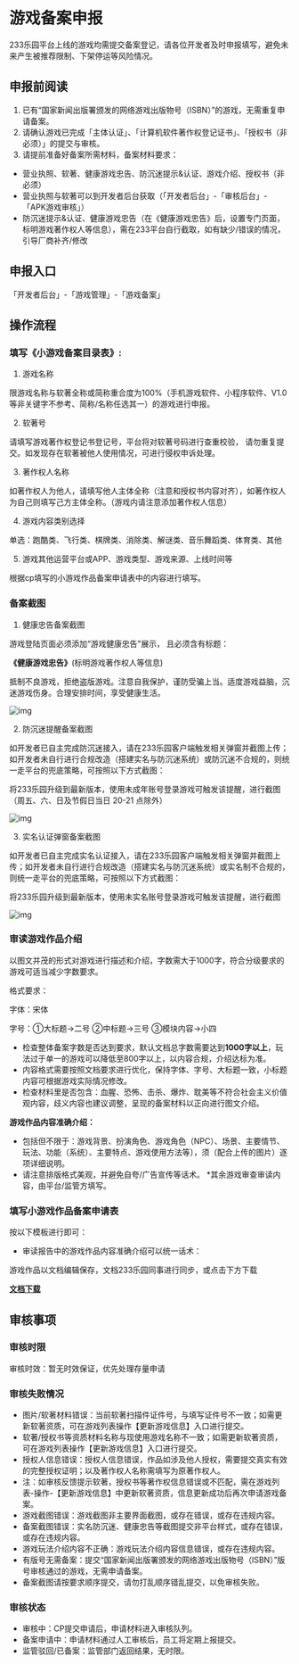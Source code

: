 # 游戏备案申报

233乐园平台上线的游戏均需提交备案登记，请各位开发者及时申报填写，避免未来产生被推荐限制、下架停运等风险情况。

## 申报前阅读

1. 已有“国家新闻出版署颁发的网络游戏出版物号（ISBN）”的游戏，无需重复申请备案。
2. 请确认游戏已完成「主体认证」、「计算机软件著作权登记证书」、「授权书（非必须）」的提交与审核。
3. 请提前准备好备案所需材料，备案材料要求：

- 营业执照、软著、健康游戏忠告、防沉迷提示&认证、游戏介绍、授权书（非必须）
- 营业执照与软著可以到开发者后台获取（「开发者后台」-「审核后台」-「APK游戏审核」）
- 防沉迷提示&认证、健康游戏忠告（在《健康游戏忠告》后，设置专门页面，标明游戏著作权人等信息），需在233平台自行截取，如有缺少/错误的情况，引导厂商补齐/修改

## 申报入口

「开发者后台」-「游戏管理」-「游戏备案」

## 操作流程

### 填写《小游戏备案目录表》:

1. 游戏名称

限游戏名称与软著全称或简称重合度为100%（手机游戏软件、小程序软件、V1.0等非关键字不参考、简称/名称任选其一）的游戏进行申报。

2. 软著号

请填写游戏著作权登记书登记号，平台将对软著号码进行查重校验， 请勿重复提交。如发现存在软著被他人使用情况，可进行侵权申诉处理。

3. 著作权人名称

如著作权人为他人，请填写他人主体全称（注意和授权书内容对齐），如著作权人为自己则填写己方主体全称。（游戏内请注意添加著作权人信息）

4. 游戏内容类别选择

单选：跑酷类、飞行类、棋牌类、消除类、解谜类、音乐舞蹈类、体育类、其他

5. 游戏其他运营平台或APP、游戏类型、游戏来源、上线时间等

根据cp填写的小游戏作品备案申请表中的内容进行填写。

### 备案截图

1. 健康忠告备案截图

游戏登陆页面必须添加“游戏健康忠告"展示， 且必须含有标题：

**《健康游戏忠告》**(标明游戏著作权人等信息)

抵制不良游戏，拒绝盗版游戏。注意自我保护，谨防受骗上当。适度游戏益脑，沉迷游戏伤身。合理安排时间，享受健康生活。

![img](https://arkimg.ark.online/(null)-20240520181053899.png)

2. 防沉迷提醒备案截图

如开发者已自主完成防沉迷接入，请在233乐园客户端触发相关弹窗并截图上传；如开发者未自行进行合规改造（搭建实名与防沉迷系统）或防沉迷不合规的，则统一走平台的兜底策略，可按照以下方式截图：

将233乐园升级到最新版本，使用未成年账号登录游戏可触发该提醒，进行截图（周五、六、日及节假日当日 20-21 点除外）

![img](https://arkimg.ark.online/(null)-20240520181053348.png)

3. 实名认证弹窗备案截图

如开发者已自主完成实名认证接入，请在233乐园客户端触发相关弹窗并截图上传；如开发者未自行进行合规改造（搭建实名与防沉迷系统）或实名制不合规的，则统一走平台的兜底策略，可按照以下方式截图：

将233乐园升级到最新版本，使用未实名账号登录游戏可触发该提醒，进行截图

![img](https://arkimg.ark.online/(null)-20240520181053329.png)

### 审读游戏作品介绍

以图文并茂的形式对游戏进行描述和介绍，字数需大于1000字，符合分级要求的游戏可适当减少字数要求。

格式要求：

字体：宋体

字号：①大标题→二号 ②中标题→三号 ③模块内容→小四

- 检查整体备案字数是否达到要求，默认文档总字数需要达到**1000字以上**，玩法过于单一的游戏可以降低至800字以上，以内容合规，介绍达标为准。
- 内容格式需要按照文档要求进行优化，保持字体、字号、大标题一致，小标题内容可根据游戏实际情况修改。
- 检查材料里是否包含：血腥、恐怖、击杀、爆炸、耽美等不符合社会主义价值观内容，歧义内容也建议调整，呈现的备案材料以正向进行图文介绍。

**游戏作品内容准确介绍：**

- 包括但不限于：游戏背景、扮演角色、游戏角色（NPC）、场景、主要情节、玩法、功能（系统）、主要特点、游戏使用方法等〕，须（配合上传的图片）逐项详细说明。
- 请注意排版格式美观，并避免自夸/广告宣传等话术。 *其余游戏审查审读内容，由平台/监管方填写。

### 填写小游戏作品备案申请表

按以下模板进行即可：

- 审读报告中的游戏作品内容准确介绍可以统一话术：

游戏作品以文档编辑保存，文档233乐园同事进行同步，或点击下方下载

**[文档下载](https://cdn.233xyx.com/1633003721425_081.docx)**

## 审核事项

### 审核时限

审核时效：暂无时效保证，优先处理存量申请

### 审核失败情况

- 图片/软著材料错误：当前软著扫描件证件号，与填写证件号不一致；如需更新软著资质，可在游戏列表操作【更新游戏信息】入口进行提交。
- 软著/授权书等资质材料名称与现使用游戏名称不一致；如需更新软著资质，可在游戏列表操作【更新游戏信息】入口进行提交。
- 授权人信息错误：授权人信息错误，作品如涉及他人授权，需要提交真实有效的完整授权证明；以及著作权人名称需填写为原著作权人。
- 注：如审核反馈提示软著，授权书等著作权信息错误或不匹配，需在游戏列表-操作-【更新游戏信息】中更新软著资质，信息更新成功后再次申请游戏备案。
- 游戏截图错误：游戏截图非主要界面截图，或存在错误，或存在违规内容。
- 备案截图错误：实名防沉迷、健康忠告等截图提交非平台样式，或存在错误，或存在违规内容。
- 游戏玩法介绍内容不正确：游戏玩法介绍内容信息错误，或存在违规内容。
- 有版号无需备案：提交“国家新闻出版署颁发的网络游戏出版物号（ISBN）”版号审核通过的游戏，无需申请备案。
- 备案截图请按要求顺序提交，请勿打乱顺序错乱提交，以免审核失败。

### 审核状态

- 审核中：CP提交申请后，申请材料进入审核队列。
- 备案申请中：申请材料通过人工审核后，员工将定期上报提交。
- 监管驳回/已备案：监管部门返回结果，无时限。
